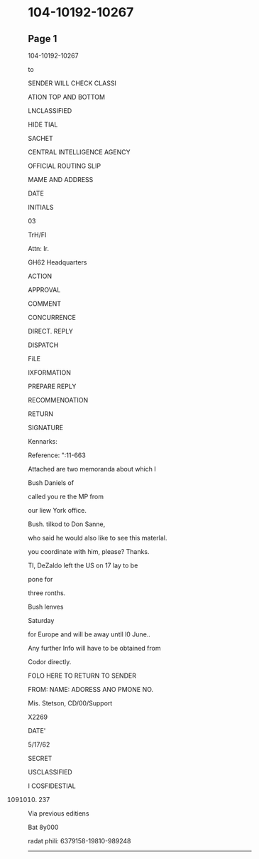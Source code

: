 # 104-10192-10267

## Page 1

104-10192-10267

to

SENDER WILL CHECK CLASSI

ATION TOP AND BOTTOM

LNCLASSIFIED

HIDE TIAL

SACHET

CENTRAL INTELLIGENCE AGENCY

OFFICIAL ROUTING SLIP

MAME AND ADDRESS

DATE

INITIALS

03

TrH/FI

Attn: Ir.

GH62 Headquarters

ACTION

APPROVAL

COMMENT

CONCURRENCE

DIRECT. REPLY

DISPATCH

FiLE

IXFORMATION

PREPARE REPLY

RECOMMENOATION

RETURN

SIGNATURE

Kennarks:

Reference: ":11-663

Attached are two memoranda about which I

Bush Daniels of

called you re the MP from

our liew York office.

Bush. tilkod to Don Sanne,

who said he would also like to see this materlal.

you coordinate with him, please? Thanks.

TI, DeZaldo left the US on 17 lay to be

pone for

three ronths.

Bush lenves

Saturday

for Europe and will be away untll l0 June..

Any further Info will have to be obtained from

Codor directly.

FOLO HERE TO RETURN TO SENDER

FROM: NAME: ADORESS ANO PMONE NO.

Mis. Stetson, CD/00/Support

X2269

DATE'

5/17/62

SECRET

USCLASSIFIED

I COSFIDESTIAL

1091010. 237

Via previous editiens

Bat 8y000

radat phili: 6379158-19810-989248

---

